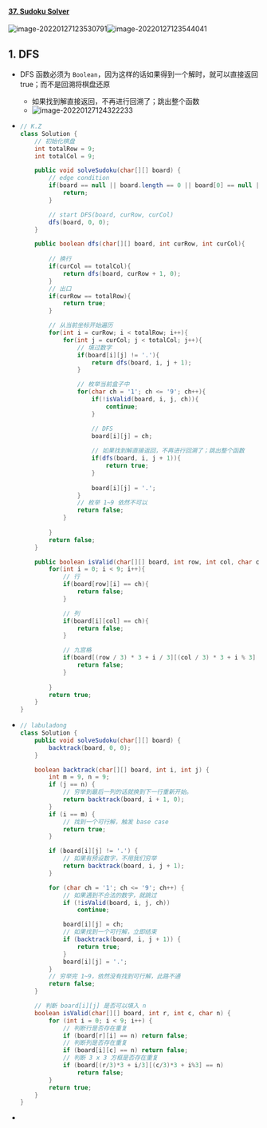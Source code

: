 #### [37. Sudoku Solver](https://leetcode-cn.com/problems/sudoku-solver/)

![image-20220127123530791](https://raw.githubusercontent.com/TWDH/Leetcode-From-Zero/pictures/img/image-20220127123530791.png)![image-20220127123544041](https://raw.githubusercontent.com/TWDH/Leetcode-From-Zero/pictures/img/image-20220127123544041.png)



## 1. DFS

- DFS 函数必须为 `Boolean`，因为这样的话如果得到一个解时，就可以直接返回 true；而不是回溯将棋盘还原

  - 如果找到解直接返回，不再进行回溯了；跳出整个函数
  - ![image-20220127124322233](https://raw.githubusercontent.com/TWDH/Leetcode-From-Zero/pictures/img/image-20220127124322233.png)

- ```java
  // K.Z
  class Solution {
      // 初始化棋盘
      int totalRow = 9;
      int totalCol = 9;
  
      public void solveSudoku(char[][] board) {
          // edge condition
          if(board == null || board.length == 0 || board[0] == null || board[0].length == 0){
              return;
          }
  
          // start DFS(board, curRow, curCol)
          dfs(board, 0, 0);
      }
  
      public boolean dfs(char[][] board, int curRow, int curCol){
          
          // 换行
          if(curCol == totalCol){
              return dfs(board, curRow + 1, 0);
          }
          // 出口
          if(curRow == totalRow){
              return true;
          }
  
          // 从当前坐标开始遍历
          for(int i = curRow; i < totalRow; i++){
              for(int j = curCol; j < totalCol; j++){
                  // 填过数字
                  if(board[i][j] != '.'){
                      return dfs(board, i, j + 1);
                  }
  
                  // 枚举当前盒子中
                  for(char ch = '1'; ch <= '9'; ch++){
                      if(!isValid(board, i, j, ch)){
                          continue;
                      }
  
                      // DFS
                      board[i][j] = ch;
                      
                      // 如果找到解直接返回，不再进行回溯了；跳出整个函数
                      if(dfs(board, i, j + 1)){
                          return true;
                      }
                      
                      board[i][j] = '.';
                  }
                  // 枚举 1~9 依然不可以
                  return false;
              }
              
          }
          return false;
      }
  
      public boolean isValid(char[][] board, int row, int col, char ch){
          for(int i = 0; i < 9; i++){
              // 行
              if(board[row][i] == ch){
                  return false;
              }
  
              // 列
              if(board[i][col] == ch){
                  return false;
              }
  
              // 九宫格
              if(board[(row / 3) * 3 + i / 3][(col / 3) * 3 + i % 3] == ch){
                  return false;
              }
              
          }
          return true;
      }
  }
  ```

- ```java
  // labuladong
  class Solution {
      public void solveSudoku(char[][] board) {
          backtrack(board, 0, 0);
      }
  
      boolean backtrack(char[][] board, int i, int j) {
          int m = 9, n = 9;
          if (j == n) {
              // 穷举到最后一列的话就换到下一行重新开始。
              return backtrack(board, i + 1, 0);
          }
          if (i == m) {
              // 找到一个可行解，触发 base case
              return true;
          }
  
          if (board[i][j] != '.') {
              // 如果有预设数字，不用我们穷举
              return backtrack(board, i, j + 1);
          }
  
          for (char ch = '1'; ch <= '9'; ch++) {
              // 如果遇到不合法的数字，就跳过
              if (!isValid(board, i, j, ch))
                  continue;
  
              board[i][j] = ch;
              // 如果找到一个可行解，立即结束
              if (backtrack(board, i, j + 1)) {
                  return true;
              }
              board[i][j] = '.';
          }
          // 穷举完 1~9，依然没有找到可行解，此路不通
          return false;
      }
  
      // 判断 board[i][j] 是否可以填入 n
      boolean isValid(char[][] board, int r, int c, char n) {
          for (int i = 0; i < 9; i++) {
              // 判断行是否存在重复
              if (board[r][i] == n) return false;
              // 判断列是否存在重复
              if (board[i][c] == n) return false;
              // 判断 3 x 3 方框是否存在重复
              if (board[(r/3)*3 + i/3][(c/3)*3 + i%3] == n)
                  return false;
          }
          return true;
      }
  }
  ```

- 